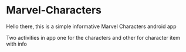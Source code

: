 # Marvel-Characters

Hello there, this is a simple informative Marvel Characters android app

Two activities in app one for the characters and other for character item with info
